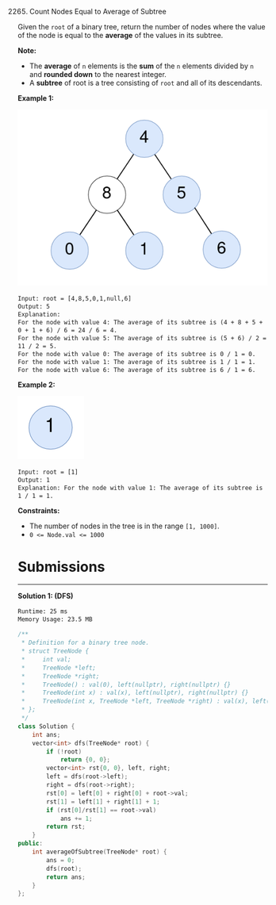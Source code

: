 2265. Count Nodes Equal to Average of Subtree

Given the `root` of a binary tree, return the number of nodes where the value of the node is equal to the **average** of the values in its subtree.

**Note:**

* The **average** of `n` elements is the **sum** of the `n` elements divided by `n` and **rounded down** to the nearest integer.
* A **subtree** of root is a tree consisting of `root` and all of its descendants.
 

**Example 1:**

![2265_image-20220315203925-1.png](img/2265_image-20220315203925-1.png)
```
Input: root = [4,8,5,0,1,null,6]
Output: 5
Explanation: 
For the node with value 4: The average of its subtree is (4 + 8 + 5 + 0 + 1 + 6) / 6 = 24 / 6 = 4.
For the node with value 5: The average of its subtree is (5 + 6) / 2 = 11 / 2 = 5.
For the node with value 0: The average of its subtree is 0 / 1 = 0.
For the node with value 1: The average of its subtree is 1 / 1 = 1.
For the node with value 6: The average of its subtree is 6 / 1 = 6.
```

**Example 2:**

![2265_image-20220326133920-1.png](img/2265_image-20220326133920-1.png)
```
Input: root = [1]
Output: 1
Explanation: For the node with value 1: The average of its subtree is 1 / 1 = 1.
```

**Constraints:**

* The number of nodes in the tree is in the range `[1, 1000]`.
* `0 <= Node.val <= 1000`

# Submissions
---
**Solution 1: (DFS)**
```
Runtime: 25 ms
Memory Usage: 23.5 MB
```
```c++
/**
 * Definition for a binary tree node.
 * struct TreeNode {
 *     int val;
 *     TreeNode *left;
 *     TreeNode *right;
 *     TreeNode() : val(0), left(nullptr), right(nullptr) {}
 *     TreeNode(int x) : val(x), left(nullptr), right(nullptr) {}
 *     TreeNode(int x, TreeNode *left, TreeNode *right) : val(x), left(left), right(right) {}
 * };
 */
class Solution {
    int ans;
    vector<int> dfs(TreeNode* root) {
        if (!root)
            return {0, 0};
        vector<int> rst{0, 0}, left, right;
        left = dfs(root->left);
        right = dfs(root->right);
        rst[0] = left[0] + right[0] + root->val;
        rst[1] = left[1] + right[1] + 1;
        if (rst[0]/rst[1] == root->val)
            ans += 1;
        return rst;
    }
public:
    int averageOfSubtree(TreeNode* root) {
        ans = 0;
        dfs(root);
        return ans;
    }
};
```
